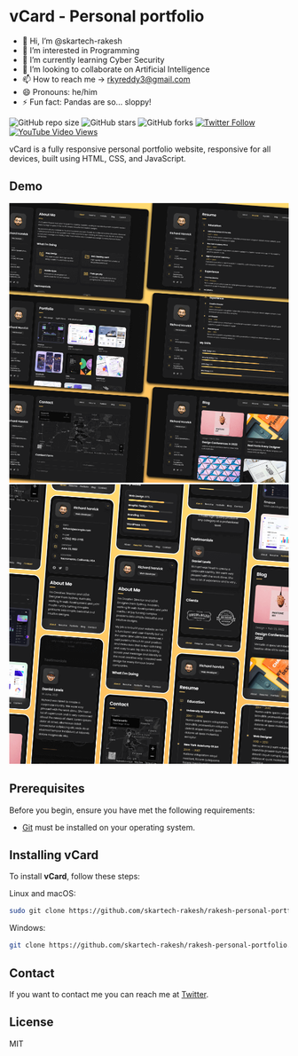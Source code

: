# vCard - Personal portfolio

- 👋 Hi, I’m @skartech-rakesh
- 👀 I’m interested in Programming
- 🌱 I’m currently learning Cyber Security
- 💞️ I’m looking to collaborate on Artificial Intelligence
- 📫 How to reach me -> rkyreddy3@gmail.com
- 😄 Pronouns: he/him
- ⚡ Fun fact: Pandas are so... sloppy!

<!---
skartech-rakesh/skartech-rakesh is a ✨ special ✨ repository because its `README.md` (this file) appears on your GitHub profile.
You can click the Preview link to take a look at your changes.
--->

![GitHub repo size](https://img.shields.io/github/repo-size/skartech-rakesh/vcard-personal-portfolio)
![GitHub stars](https://img.shields.io/github/stars/skartech-rakesh/vcard-personal-portfolio?style=social)
![GitHub forks](https://img.shields.io/github/forks/skartech-rakesh/vcard-personal-portfolio?style=social)
[![Twitter Follow](https://img.shields.io/twitter/follow/skartech-rakesh_?style=social)](https://twitter.com/intent/follow?screen_name=skartech-rakesh_)
[![YouTube Video Views](https://img.shields.io/youtube/views/SoxmIlgf2zM?style=social)](https://youtu.be/SoxmIlgf2zM)

vCard is a fully responsive personal portfolio website, responsive for all devices, built using HTML, CSS, and JavaScript.

## Demo

![vCard Desktop Demo](./website-demo-image/desktop.png "Desktop Demo")
![vCard Mobile Demo](./website-demo-image/mobile.png "Mobile Demo")

## Prerequisites

Before you begin, ensure you have met the following requirements:

* [Git](https://git-scm.com/downloads "Download Git") must be installed on your operating system.

## Installing vCard

To install **vCard**, follow these steps:

Linux and macOS:

```bash
sudo git clone https://github.com/skartech-rakesh/rakesh-personal-portfolio.git
```

Windows:

```bash
git clone https://github.com/skartech-rakesh/rakesh-personal-portfolio.git
```

## Contact

If you want to contact me you can reach me at [Twitter](https://www.twitter.com/skartech-rakesh).

## License

MIT
